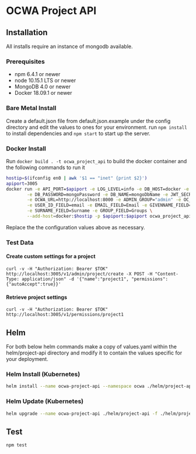 # OCWA Project API

## Installation

All installs require an instance of mongodb available.

### Prerequisites

- npm 6.4.1 or newer
- node 10.15.1 LTS or newer
- MongoDB 4.0 or newer
- Docker 18.09.1 or newer

### Bare Metal Install

Create a default.json file from default.json.example under the config directory and edit the values to ones for your environment.
run `npm install` to install dependencies and `npm start` to start up the server.

### Docker Install

Run `docker build . -t ocwa_project_api` to build the docker container and the following commands to run it

``` sh
hostip=$(ifconfig en0 | awk '$1 == "inet" {print $2}')
apiport=3005
docker run -e API_PORT=$apiport -e LOG_LEVEL=info -e DB_HOST=docker -e DB_USERNAME=mongoUser \
        -e DB_PASSWORD=mongoPassword -e DB_NAME=mongoDbName -e JWT_SECRET=MySecret \
        -e OCWA_URL=http://localhost:8000 -e ADMIN_GROUP="admin" -e OC_GROUP="oc" \
        -e USER_ID_FIELD=email -e EMAIL_FIELD=Email -e GIVENNAME_FIELD=GivenName \
        -e SURNAME_FIELD=Surname -e GROUP_FIELD=Groups \
        --add-host=docker:$hostip -p $apiport:$apiport ocwa_project_api
```

Replace the the configuration values above as necessary.

### Test Data

#### Create custom settings for a project
```
curl -v -H "Authorization: Bearer $TOK" http://localhost:3005/v1/admin/project/create -X POST -H "Content-Type: application/json" -d '{"name":"project1", "permissions":{"autoAccept":true}}'
```

#### Retrieve project settings

````
curl -v -H "Authorization: Bearer $TOK" http://localhost:3005/v1/permissions/project1
````


## Helm

For both below helm commands make a copy of values.yaml within the helm/project-api directory
and modify it to contain the values specific for your deployment.

### Helm Install (Kubernetes)

``` sh
helm install --name ocwa-project-api --namespace ocwa ./helm/project-api -f ./helm/project-api/config.yaml
```

### Helm Update (Kubernetes)

``` sh
helm upgrade --name ocwa-project-api ./helm/project-api -f ./helm/project-api/config.yaml
```

## Test

``` sh
npm test
```
